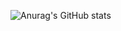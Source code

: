 ![Anurag's GitHub stats](https://github-readme-stats.vercel.app/api?username=jackheroes&show_icons=true&title_color=3D2C8D)
